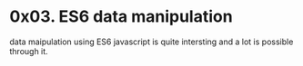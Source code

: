 # 0x03. ES6 data manipulation
data maipulation using ES6 javascript is quite intersting and a lot is possible through it.